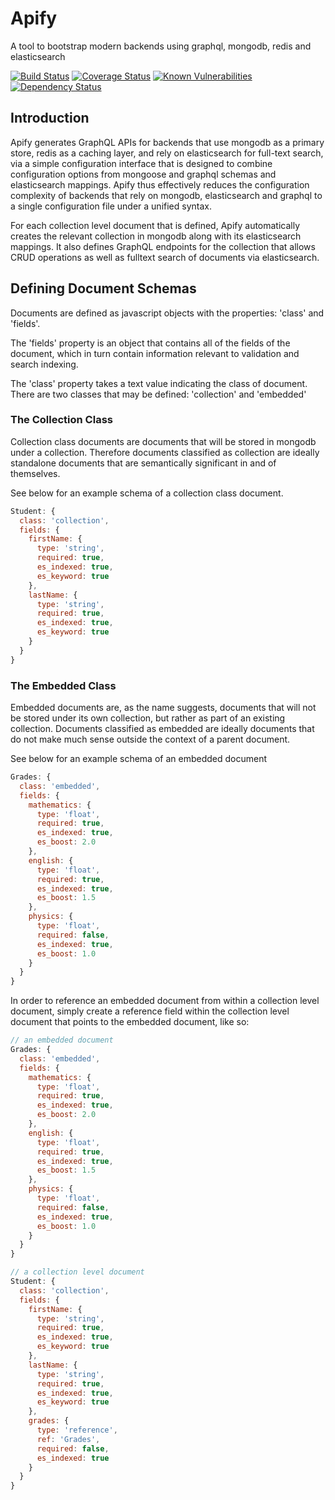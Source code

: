 # Apify

A tool to bootstrap modern backends using graphql, mongodb, redis and elasticsearch

[![Build Status](https://travis-ci.org/umran/apify.svg?branch=master)](https://travis-ci.org/umran/apify)
[![Coverage Status](https://img.shields.io/coveralls/github/umran/apify/master.svg)](https://coveralls.io/github/umran/apify?branch=master)
[![Known Vulnerabilities](https://snyk.io/test/github/umran/apify/badge.svg)](https://snyk.io/test/github/umran/apify)
[![Dependency Status](https://david-dm.org/umran/apify.svg)](https://david-dm.org/umran/apify)

## Introduction

Apify generates GraphQL APIs for backends that use mongodb as a primary store, redis as a caching layer, and rely on elasticsearch for full-text search, via a simple configuration interface that is designed to combine configuration options from mongoose and graphql schemas and elasticsearch mappings. Apify thus effectively reduces the configuration complexity of backends that rely on mongodb, elasticsearch and graphql to a single configuration file under a unified syntax.

For each collection level document that is defined, Apify automatically creates the relevant collection in mongodb along with its elasticsearch mappings. It also defines GraphQL endpoints for the collection that allows CRUD operations as well as fulltext search of documents via elasticsearch.

## Defining Document Schemas

Documents are defined as javascript objects with the properties: 'class' and 'fields'.

The 'fields' property is an object that contains all of the fields of the document, which in turn contain information relevant to validation and search indexing.

The 'class' property takes a text value indicating the class of document. There are two classes that may be defined: 'collection' and 'embedded'

### The Collection Class

Collection class documents are documents that will be stored in mongodb under a collection. Therefore documents classified as collection are ideally standalone documents that are semantically significant in and of themselves.

See below for an example schema of a collection class document.

```javascript
Student: {
  class: 'collection',
  fields: {
    firstName: {
      type: 'string',
      required: true,
      es_indexed: true,
      es_keyword: true
    },
    lastName: {
      type: 'string',
      required: true,
      es_indexed: true,
      es_keyword: true
    }
  }
}
```

### The Embedded Class

Embedded documents are, as the name suggests, documents that will not be stored under its own collection, but rather as part of an existing collection. Documents classified as embedded are ideally documents that do not make much sense outside the context of a parent document.

See below for an example schema of an embedded document

```javascript
Grades: {
  class: 'embedded',
  fields: {
    mathematics: {
      type: 'float',
      required: true,
      es_indexed: true,
      es_boost: 2.0
    },
    english: {
      type: 'float',
      required: true,
      es_indexed: true,
      es_boost: 1.5
    },
    physics: {
      type: 'float',
      required: false,
      es_indexed: true,
      es_boost: 1.0
    }
  }
}
```

In order to reference an embedded document from within a collection level document, simply create a reference field within the collection level document that points to the embedded document, like so:

```javascript
// an embedded document
Grades: {
  class: 'embedded',
  fields: {
    mathematics: {
      type: 'float',
      required: true,
      es_indexed: true,
      es_boost: 2.0
    },
    english: {
      type: 'float',
      required: true,
      es_indexed: true,
      es_boost: 1.5
    },
    physics: {
      type: 'float',
      required: false,
      es_indexed: true,
      es_boost: 1.0
    }
  }
}

// a collection level document
Student: {
  class: 'collection',
  fields: {
    firstName: {
      type: 'string',
      required: true,
      es_indexed: true,
      es_keyword: true
    },
    lastName: {
      type: 'string',
      required: true,
      es_indexed: true,
      es_keyword: true
    },
    grades: {
      type: 'reference',
      ref: 'Grades',
      required: false,
      es_indexed: true
    }
  }
}
```